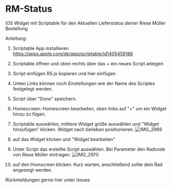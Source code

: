 # RM-Status
iOS Widget mit Scriptable für den Aktuellen Lieferstatus deiner Riese Müller Bestellung

Anleitung:
1. Scriptable App installieren https://apps.apple.com/de/app/scriptable/id1405459188

2. Scriptable öffnen und oben rechts über das + ein neues Script anlegen

3. Script einfügen RS.js kopieren und hier einfügen

4. Unten Links können noch Einstellungen wie der Name des Scriptes festgelegt werden.
5. Script über "Done" speichern.

6. Homescreen: Homescreen bearbeiten, oben links auf "+" um ein Widget hinzu zu fügen.

7. Scriptable auswählen, mittlere Widget größe auswählen und "Widget hinzufügen" klicken. Widget nach belieben positionieren.
![IMG_2969](https://user-images.githubusercontent.com/85504417/121042766-49bb8980-c7b4-11eb-89df-610f67efcc38.jpeg)

8. auf das Widget klicken und "Widget bearbeiten"

9. Unter Script das erstellte Script auswählen. Bei Parameter den Radcode von Riese Müller eintragen.
![IMG_2970](https://user-images.githubusercontent.com/85504417/121042818-54761e80-c7b4-11eb-8782-51caa909821d.png)
10. auf den Homscreen klicken. Kurz warten, anschließend sollte dein Rad angezeigt werden.

Rückmeldungen gerne hier unter Issues
